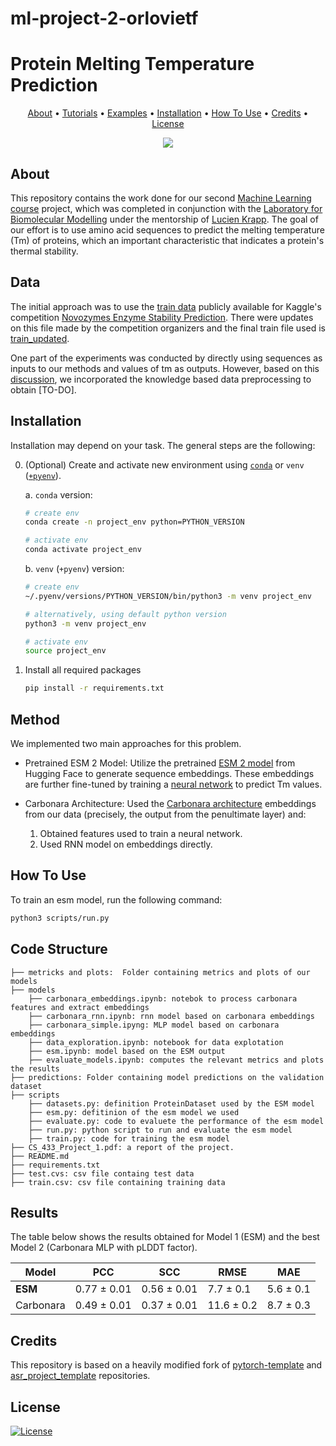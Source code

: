# ml-project-2-orlovietf

# Protein Melting Temperature Prediction

<p align="center">
  <a href="#about">About</a> •
  <a href="#tutorials">Tutorials</a> •
  <a href="#examples">Examples</a> •
  <a href="#installation">Installation</a> •
  <a href="#how-to-use">How To Use</a> •
  <a href="#credits">Credits</a> •
  <a href="#license">License</a>
</p>

<p align="center">
<a href="https://github.com/Blinorot/pytorch_project_template/blob/main/LICENSE">
   <img src=https://img.shields.io/badge/license-MIT-blue.svg>
</a>
</p>

## About

This repository contains the work done for our second [Machine Learning course](https://www.epfl.ch/labs/mlo/machine-learning-cs-433/) project, which was completed in conjunction with the [Laboratory for Biomolecular Modelling](https://www.epfl.ch/labs/lbm/) under the mentorship of [Lucien Krapp](https://people.epfl.ch/lucien.krapp). The goal of our effort is to use amino acid sequences to predict the melting temperature (Tm) of proteins, which an important characteristic that indicates a protein's thermal stability.

## Data

The initial approach was to use the [train data](https://www.kaggle.com/competitions/novozymes-enzyme-stability-prediction/data?select=train.csv) publicly available for Kaggle's competition [Novozymes Enzyme Stability Prediction](https://www.kaggle.com/competitions/novozymes-enzyme-stability-prediction/data). There were updates on this file made by the competition organizers and the final train file used is [train_updated](https://github.com/CS-433/ml-project-2-orlovietf/blob/main/train_updated.csv).

One part of the experiments was conducted by directly using sequences as inputs to our methods and values of tm as outputs. However, based on this [discussion](https://www.kaggle.com/competitions/novozymes-enzyme-stability-prediction/discussion/358320), we incorporated the knowledge based data preprocessing to obtain [TO-DO].

## Installation

Installation may depend on your task. The general steps are the following:

0. (Optional) Create and activate new environment using [`conda`](https://conda.io/projects/conda/en/latest/user-guide/getting-started.html) or `venv` ([`+pyenv`](https://github.com/pyenv/pyenv)).

   a. `conda` version:

   ```bash
   # create env
   conda create -n project_env python=PYTHON_VERSION

   # activate env
   conda activate project_env
   ```

   b. `venv` (`+pyenv`) version:

   ```bash
   # create env
   ~/.pyenv/versions/PYTHON_VERSION/bin/python3 -m venv project_env

   # alternatively, using default python version
   python3 -m venv project_env

   # activate env
   source project_env
   ```

1. Install all required packages

   ```bash
   pip install -r requirements.txt
   ```

## Method

We implemented two main approaches for this problem.

- Pretrained ESM 2 Model: Utilize the pretrained [ESM 2 model](https://huggingface.co/docs/transformers/model_doc/esm) from Hugging Face to generate sequence embeddings. These embeddings are further fine-tuned by training a [neural network](https://github.com/CS-433/ml-project-2-orlovietf/blob/main/scripts/baseline_model.py) to predict Tm values.

- Carbonara Architecture: Used the [Carbonara architecture](https://github.com/LBM-EPFL/CARBonAra/tree/main) embeddings from our data (precisely, the output from the penultimate layer) and:
    1. Obtained features used to train a neural network.
    2. Used RNN model on embeddings directly.

## How To Use

To train an esm model, run the following command:

```bash
python3 scripts/run.py
```

## Code Structure

```
├── metricks and plots:  Folder containing metrics and plots of our models
├── models
    ├── carbonara_embeddings.ipynb: notebok to process carbonara features and extract embeddings
    ├── carbonara_rnn.ipynb: rnn model based on carbonara embeddings
    ├── carbonara_simple.ipyng: MLP model based on carbonara embeddings
    ├── data_exploration.ipynb: notebook for data explotation
    ├── esm.ipynb: model based on the ESM output
    ├── evaluate_models.ipynb: computes the relevant metrics and plots the results
├── predictions: Folder containing model predictions on the validation dataset
├── scripts
    ├── datasets.py: definition ProteinDataset used by the ESM model
    ├── esm.py: defitinion of the esm model we used
    ├── evaluate.py: code to evaluete the performance of the esm model
    ├── run.py: python script to run and evaluate the esm model
    ├── train.py: code for training the esm model
├── CS_433_Project_1.pdf: a report of the project.
├── README.md
├── requirements.txt
├── test.cvs: csv file containg test data
├── train.csv: csv file containing training data
```

## Results


The table below shows the results obtained for Model 1 (ESM) and the best Model 2 (Carbonara MLP with pLDDT factor). 

| **Model**    | **PCC**        | **SCC**        | **RMSE**       | **MAE**       |
|--------------|----------------|----------------|----------------|---------------|
| **ESM**      | 0.77 ± 0.01    | 0.56 ± 0.01    | 7.7 ± 0.1      | 5.6 ± 0.1     |
| Carbonara    | 0.49 ± 0.01    | 0.37 ± 0.01    | 11.6 ± 0.2     | 8.7 ± 0.3     |


## Credits

This repository is based on a heavily modified fork of [pytorch-template](https://github.com/victoresque/pytorch-template) and [asr_project_template](https://github.com/WrathOfGrapes/asr_project_template) repositories.

## License

[![License](https://img.shields.io/badge/license-MIT-blue.svg)](/LICENSE)